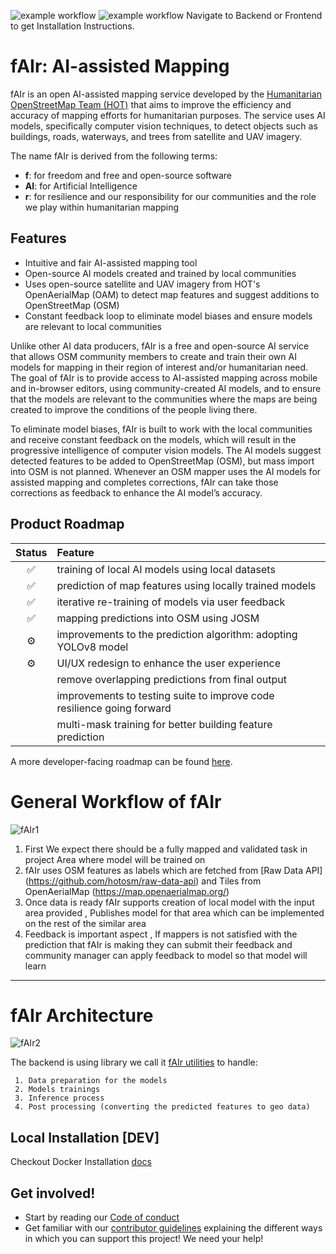 ![example workflow](https://github.com/omranlm/TDB/actions/workflows/backend_build.yml/badge.svg)
![example workflow](https://github.com/omranlm/TDB/actions/workflows/frontend_build.yml/badge.svg)
Navigate to Backend or Frontend to get Installation Instructions.
 
# fAIr: AI-assisted Mapping
fAIr is an open AI-assisted mapping service developed by the [Humanitarian OpenStreetMap Team (HOT)](https://www.hotosm.org/) that aims to improve the efficiency and accuracy of mapping efforts for humanitarian purposes. The service uses AI models, specifically computer vision techniques, to detect objects such as buildings, roads, waterways, and trees from satellite and UAV imagery.

The name fAIr is derived from the following terms:

- **f**: for freedom and free and open-source software
- **AI**: for Artificial Intelligence
- **r**: for resilience and our responsibility for our communities and the role we play within humanitarian mapping

## Features
- Intuitive and fair AI-assisted mapping tool
- Open-source AI models created and trained by local communities
- Uses open-source satellite and UAV imagery from HOT's OpenAerialMap (OAM) to detect map features and suggest additions to OpenStreetMap (OSM)
- Constant feedback loop to eliminate model biases and ensure models are relevant to local communities

Unlike other AI data producers, fAIr is a free and open-source AI service that allows OSM community members to create and train their own AI models for mapping in their region of interest and/or humanitarian need. The goal of fAIr is to provide access to AI-assisted mapping across mobile and in-browser editors, using community-created AI models, and to ensure that the models are relevant to the communities where the maps are being created to improve the conditions of the people living there.

To eliminate model biases, fAIr is built to work with the local communities and receive constant feedback on the models, which will result in the progressive intelligence of computer vision models. The AI models suggest detected features to be added to OpenStreetMap (OSM), but mass import into OSM is not planned. Whenever an OSM mapper uses the AI models for assisted mapping and completes corrections, fAIr can take those corrections as feedback to enhance the AI model’s accuracy.

## Product Roadmap

<!-- prettier-ignore-start -->
| Status | Feature |
|:--:| :-- |
|✅| training of local AI models using local datasets |
|✅| prediction of map features using locally trained models |
|✅| iterative re-training of models via user feedback |
|✅| mapping predictions into OSM using JOSM |
|⚙️| improvements to the prediction algorithm: adopting YOLOv8 model |
|⚙️| UI/UX redesign to enhance the user experience |
| | remove overlapping predictions from final output |
| | improvements to testing suite to improve code resilience going forward |
| | multi-mask training for better building feature prediction |


<!-- prettier-ignore-end -->

A more developer-facing roadmap can be found
[here](https://github.com/orgs/hotosm/projects/30).

# General Workflow of fAIr 

![fAIr1](https://github.com/hotosm/fAIr/assets/97789856/01c0e3b6-a00c-439d-a2ed-1c14b62e6364)

1. First We expect there should be a fully mapped and validated task in project Area where model will be trained on 
2. fAIr uses OSM features as labels which are fetched from [Raw Data API] (https://github.com/hotosm/raw-data-api) and Tiles from OpenAerialMap (https://map.openaerialmap.org/)
4. Once data is ready fAIr supports creation of local model with the input area provided , Publishes model for that area which can be implemented on the rest of the similar area 
5. Feedback is important aspect , If mappers is not satisfied with the prediction that fAIr is making they can submit their feedback and community manager can apply feedback to model so that model will learn 
<hr>

# fAIr Architecture
![fAIr2](https://github.com/hotosm/fAIr/assets/97789856/63394f65-ce0d-4a3d-8683-7455f14fb366)

  The backend is using library we call it [fAIr utilities](https://github.com/hotosm/fAIr-utilities) to handle:

     1. Data preparation for the models
     2. Models trainings
     3. Inference process
     4. Post processing (converting the predicted features to geo data)



## Local Installation [DEV]

Checkout Docker Installation [docs](./docs/Docker-installation.md)

## Get involved!

* Start by reading our [Code of conduct](https://github.com/hotosm/fAIr/blob/master/docs/Code-of-Conduct.md)
* Get familiar with our [contributor guidelines](CONTRIBUTING.md) explaining the different ways in which you can support this project! We need your help!
